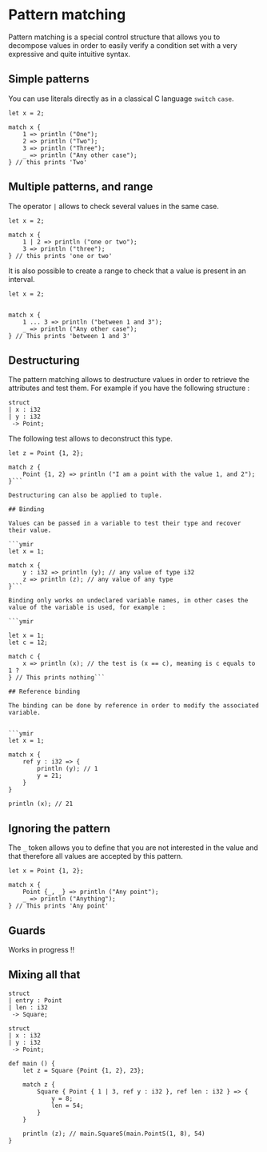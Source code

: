 # Pattern matching

Pattern matching is a special control structure that allows you to
decompose values in order to easily verify a condition set with a very
expressive and quite intuitive syntax.

## Simple patterns 

You can use literals directly as in a classical C language `switch` `case`.

```ymir
let x = 2;

match x {
	1 => println ("One");
	2 => println ("Two"); 
	3 => println ("Three");
	_ => println ("Any other case");
} // this prints 'Two'
```

## Multiple patterns, and range 

The operator `|` allows to check several values in the same case.

```ymir
let x = 2;

match x {
	1 | 2 => println ("one or two");
	3 => println ("three");
} // this prints 'one or two'
```

It is also possible to create a range to check that a value is present in an interval.

```ymir
let x = 2;


match x {
	1 ... 3 => println ("between 1 and 3");
	_ => println ("Any other case"); 
} // This prints 'between 1 and 3'
```

## Destructuring 

The pattern matching allows to destructure values in order to retrieve the attributes and test them.
For example if you have the following structure : 

```ymir
struct 
| x : i32
| y : i32
 -> Point;
```

The following test allows to deconstruct this type.

```ymir
let z = Point {1, 2};

match z {
	Point {1, 2} => println ("I am a point with the value 1, and 2");
}```

Destructuring can also be applied to tuple.

## Binding

Values can be passed in a variable to test their type and recover their value.

```ymir
let x = 1; 

match x {
	y : i32 => println (y); // any value of type i32
	z => println (z); // any value of any type
}```

Binding only works on undeclared variable names, in other cases the value of the variable is used, for example : 

```ymir

let x = 1;
let c = 12;

match c {
	x => println (x); // the test is (x == c), meaning is c equals to 1 ?
} // This prints nothing```

## Reference binding

The binding can be done by reference in order to modify the associated variable.


```ymir
let x = 1;

match x {
	ref y : i32 => {
		println (y); // 1
		y = 21;
	}
}

println (x); // 21
```

## Ignoring the pattern 

The `_` token allows you to define that you are not interested in the value and that therefore all values are accepted by this pattern.

```ymir
let x = Point {1, 2};

match x {
	Point {_, _} => println ("Any point");
	_ => println ("Anything");
} // This prints 'Any point'
```

## Guards

Works in progress !! 

## Mixing all that 

```ymir
struct
| entry : Point
| len : i32
 -> Square;

struct
| x : i32
| y : i32
 -> Point;

def main () {
    let z = Square {Point {1, 2}, 23};

    match z {
        Square { Point { 1 | 3, ref y : i32 }, ref len : i32 } => {
            y = 8;
            len = 54;
        }
    }
    
    println (z); // main.SquareS(main.PointS(1, 8), 54)    
}
```
